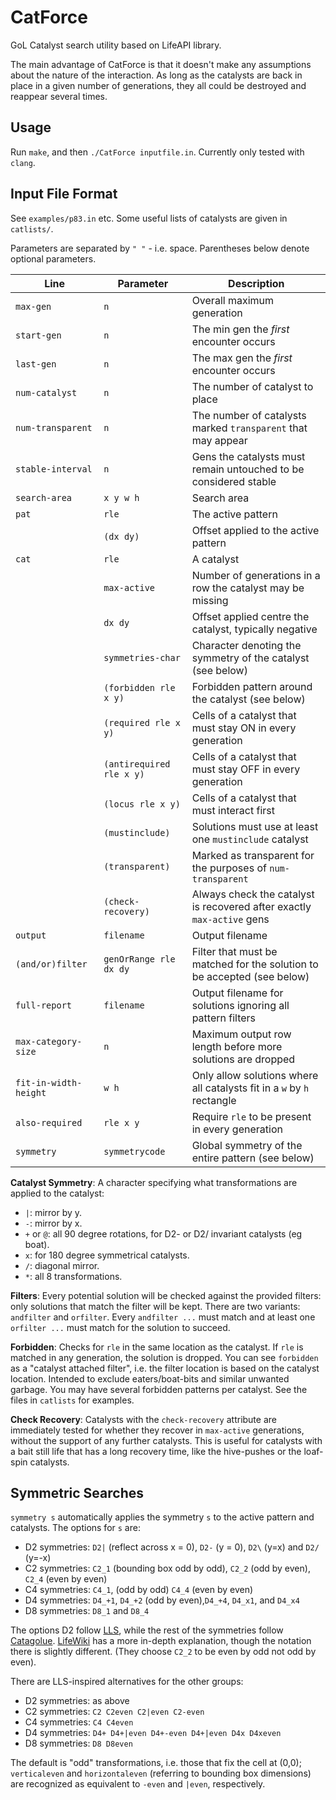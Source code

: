 # CatForce
GoL Catalyst search utility based on LifeAPI library.

The main advantage of CatForce is that it doesn't make any assumptions
about the nature of the interaction. As long as the catalysts are back
in place in a given number of generations, they all could be destroyed
and reappear several times.

<!-- The torus centre is `(0, 0)` and left upper corner is `(-32, -->
<!-- -32)` and lower right corner is `(31,31)`. It has the same Y axis as -->
<!-- Golly (up is negative Y). -->

Usage
--
Run `make`, and then `./CatForce inputfile.in`. Currently only tested with `clang`.

Input File Format
--
See `examples/p83.in` etc. Some useful lists of catalysts are given in `catlists/`.

Parameters are separated by `" "` - i.e. space. Parentheses below
denote optional parameters.

| Line                  | Parameter                | Description                                                             |
|-----------------------|--------------------------|-------------------------------------------------------------------------|
| `max-gen`             | `n`                      | Overall maximum generation                                              |
| `start-gen`           | `n`                      | The min gen the _first_ encounter occurs                                |
| `last-gen`            | `n`                      | The max gen the _first_ encounter occurs                                |
| `num-catalyst`        | `n`                      | The number of catalyst to place                                         |
| `num-transparent`     | `n`                      | The number of catalysts marked `transparent` that may appear            |
| `stable-interval`     | `n`                      | Gens the catalysts must remain untouched to be considered stable        |
| `search-area`         | `x y w h`                | Search area                                                             |
| `pat`                 | `rle`                    | The active pattern                                                      |
|                       | `(dx dy)`                | Offset applied to the active pattern                                    |
| `cat `                | `rle`                    | A catalyst                                                              |
|                       | `max-active`             | Number of generations in a row the catalyst may be missing              |
|                       | `dx dy`                  | Offset applied centre the catalyst, typically negative                  |
|                       | `symmetries-char`        | Character denoting the symmetry of the catalyst (see below)             |
|                       | `(forbidden rle x y)`    | Forbidden pattern around the catalyst (see below)                       |
|                       | `(required rle x y)`     | Cells of a catalyst that must stay ON in every generation               |
|                       | `(antirequired rle x y)` | Cells of a catalyst that must stay OFF in every generation              |
|                       | `(locus rle x y)`        | Cells of a catalyst that must interact first                            |
|                       | `(mustinclude)`          | Solutions must use at least one `mustinclude` catalyst                  |
|                       | `(transparent)`          | Marked as transparent for the purposes of `num-transparent`             |
|                       | `(check-recovery)`       | Always check the catalyst is recovered after exactly `max-active` gens  |
| `output`              | `filename`               | Output filename                                                         |
| `(and/or)filter`      | `genOrRange rle dx dy`   | Filter that must be matched for the solution to be accepted (see below) |
| `full-report`         | `filename`               | Output filename for solutions ignoring all pattern filters              |
| `max-category-size`   | `n`                      | Maximum output row length before more solutions are dropped             |
| `fit-in-width-height` | `w h`                    | Only allow solutions where all catalysts fit in a `w` by `h` rectangle  |
| `also-required`       | `rle x y`                | Require `rle` to be present in every generation                         |
| `symmetry`            | `symmetrycode`           | Global symmetry of the entire pattern (see below)                       |

**Catalyst Symmetry**: A character specifying what transformations are
applied to the catalyst:
- `|`: mirror by y.
- `-`: mirror by x.
- `+` or `@`: all 90 degree rotations, for D2- or D2/ invariant catalysts (eg boat).
- `x`: for 180 degree symmetrical catalysts.
- `/`: diagonal mirror.
- `*`: all 8 transformations.

**Filters**: Every potential solution will be checked against the
provided filters: only solutions that match the filter will be
kept. There are two variants: `andfilter` and `orfilter`. Every
`andfilter ...` must match and at least one `orfilter ...` must match
for the solution to succeed.

**Forbidden**: Checks for `rle` in the same location as the
catalyst. If `rle` is matched in any generation, the solution is
dropped. You can see `forbidden` as a "catalyst attached filter",
i.e. the filter location is based on the catalyst location. Intended
to exclude eaters/boat-bits and similar unwanted garbage. You may have
several forbidden patterns per catalyst. See the files in `catlists`
for examples.

**Check Recovery**: Catalysts with the `check-recovery` attribute are
immediately tested for whether they recover in `max-active`
generations, without the support of any further catalysts. This is
useful for catalysts with a bait still life that has a long recovery
time, like the hive-pushes or the loaf-spin catalysts.

<!-- Combining Results -->
<!-- --- -->

<!-- `combine-results yes [<survive-0> <survive-1> ...]` -->

<!-- If this feature is enabled the search will at first ignore all filters -->
<!-- and survival inputs, and will search all the possible catalysts. Then -->
<!-- it will try to combine all the found catalysts in all possible -->
<!-- combinations, and only then will filter by `survive-i` and apply the -->
<!-- filters to exclude them from the final report. -->

<!-- This feature will generate report as follows: -->

<!-- - `output.rle` - all the possible catalysts. -->
<!-- - `output.rle_Combined*.rle` - will generate all combined reports. -->
<!-- - `output.rle_Final.rle` - the final report. **This is the main output.** -->

<!-- Optional survival filter per "iteration" are added. Combine works as -->
<!-- follows: each time it start from the initial search results (combine -->
<!-- by default uses survive count = 1), and tries to add catalyst from -->
<!-- those results. Sometimes one could get explosion, if the interaction -->
<!-- is very potent. So filter is added to limit the combine, by surviving -->
<!-- count (if something doesn't survive with two catalyst for 5 -->
<!-- iterations, it's probably junk - so CatForce will filter it on the -->
<!-- second combine iteration and not in the end). -->

<!-- This allows faster and more efficient combine operation with very -->
<!-- potent conduits which otherwise would overflow the system, with many -->
<!-- useless catalysts. -->

<!-- **NOTE** Recommended for use only for `num-catalyst` = 1 or 2 -->

<!-- **NOTE** See 4.in file for example.  -->

<!-- **NOTE** CatForce will use the last `survive-i` as the default from -->
<!-- that point on. If you don't enter any numbers it will use survival -->
<!-- count 1, and will filter only when finish all possible combinations. -->

Symmetric Searches
---


`symmetry s` automatically applies the symmetry `s` to the active
pattern and catalysts. The options for `s` are:
- D2 symmetries: `D2|` (reflect across x = 0), `D2-` (y = 0), `D2\` (y=x) and `D2/` (y=-x)
- C2 symmetries: `C2_1` (bounding box odd by odd), `C2_2` (odd by even), `C2_4` (even by even)
- C4 symmetries: `C4_1`, (odd by odd) `C4_4` (even by even)
- D4 symmetries: `D4_+1`, `D4_+2` (odd by even),`D4_+4`, `D4_x1`, and `D4_x4`
- D8 symmetries: `D8_1` and `D8_4`

The options D2 follow
[LLS](https://gitlab.com/OscarCunningham/logic-life-search), while the
rest of the symmetries follow
[Catagolue](https://catagolue.hatsya.com/census). [LifeWiki](https://conwaylife.com/wiki/Static_symmetry)
has a more in-depth explanation, though the notation there is slightly
different. (They choose `C2_2` to be even by odd not odd by even).

There are LLS-inspired alternatives for the other groups:
- D2 symmetries: as above
- C2 symmetries: `C2 C2even C2|even C2-even`
- C4 symmetries: `C4 C4even`
- D4 symmetries: `D4+ D4+|even D4+-even D4+|even D4x D4xeven`
- D8 symmetries: `D8 D8even`

The default is "odd" transformations, i.e. those that fix the cell at
(0,0); `verticaleven` and `horizontaleven` (referring to bounding box
dimensions) are recognized as equivalent to `-even` and `|even`,
respectively.
